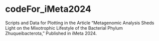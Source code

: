 # codeFor_iMeta2024
Scripts and Data for Plotting in the Article “Metagenomic Analysis Sheds Light on the Mixotrophic Lifestyle of the Bacterial Phylum Zhuqueibacterota,” Published in iMeta 2024.
